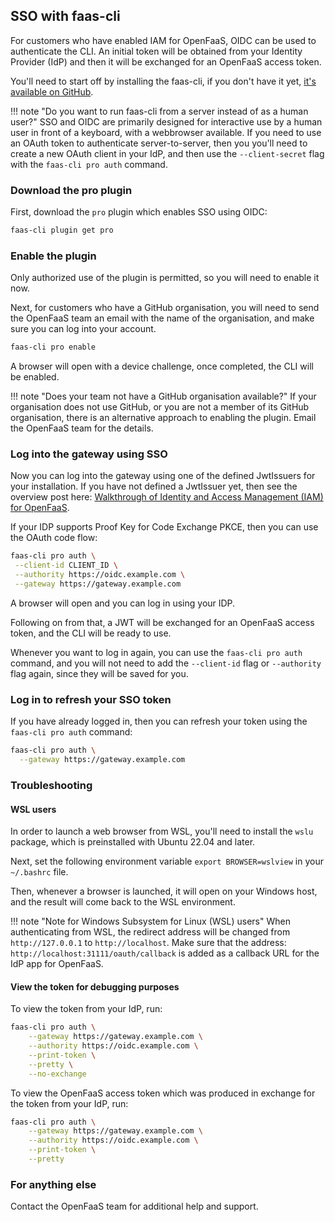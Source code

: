 ## SSO with faas-cli

For customers who have enabled IAM for OpenFaaS, OIDC can be used to authenticate the CLI. An initial token will be obtained from your Identity Provider (IdP) and then it will be exchanged for an OpenFaaS access token.

You'll need to start off by installing the faas-cli, if you don't have it yet, [it's available on GitHub](https://github.com/openfaas/faas-cli/releases).

!!! note "Do you want to run faas-cli from a server instead of as a human user?"
    SSO and OIDC are primarily designed for interactive use by a human user in front of a keyboard, with a webbrowser available. If you need to use an OAuth token to authenticate server-to-server, then you you'll need to create a new OAuth client in your IdP, and then use the `--client-secret` flag with the `faas-cli pro auth` command. 

### Download the pro plugin

First, download the `pro` plugin which enables SSO using OIDC:

```bash
faas-cli plugin get pro
```

### Enable the plugin

Only authorized use of the plugin is permitted, so you will need to enable it now.

Next, for customers who have a GitHub organisation, you will need to send the OpenFaaS team an email with the name of the organisation, and make sure you can log into your account.

```bash
faas-cli pro enable
```

A browser will open with a device challenge, once completed, the CLI will be enabled.

!!! note "Does your team not have a GitHub organisation available?"
    If your organisation does not use GitHub, or you are not a member of its GitHub organisation, there is an alternative approach to enabling the plugin. Email the OpenFaaS team for the details.

### Log into the gateway using SSO

Now you can log into the gateway using one of the defined JwtIssuers for your installation. If you have not defined a JwtIssuer yet, then see the overview post here: [Walkthrough of Identity and Access Management (IAM) for OpenFaaS](https://www.openfaas.com/blog/walkthrough-iam-for-openfaas/).

If your IDP supports Proof Key for Code Exchange PKCE, then you can use the OAuth code flow:

```bash
faas-cli pro auth \
 --client-id CLIENT_ID \
 --authority https://oidc.example.com \
 --gateway https://gateway.example.com
```

A browser will open and you can log in using your IDP.

Following on from that, a JWT will be exchanged for an OpenFaaS access token, and the CLI will be ready to use.

Whenever you want to log in again, you can use the `faas-cli pro auth` command, and you will not need to add the `--client-id` flag or `--authority` flag again, since they will be saved for you.

### Log in to refresh your SSO token

If you have already logged in, then you can refresh your token using the `faas-cli pro auth` command:

```bash
faas-cli pro auth \
  --gateway https://gateway.example.com
```

### Troubleshooting

#### WSL users

In order to launch a web browser from WSL, you'll need to install the `wslu` package, which is preinstalled with Ubuntu 22.04 and later.

Next, set the following environment variable `export BROWSER=wslview` in your `~/.bashrc` file.

Then, whenever a browser is launched, it will open on your Windows host, and the result will come back to the WSL environment.

!!! note "Note for Windows Subsystem for Linux (WSL) users"
        When authenticating from WSL, the redirect address will be changed from `http://127.0.0.1` to `http://localhost`. Make sure that the address: `http://localhost:31111/oauth/callback` is added as a callback URL for the IdP app for OpenFaaS.

#### View the token for debugging purposes

To view the token from your IdP, run:

```bash
faas-cli pro auth \
    --gateway https://gateway.example.com \
    --authority https://oidc.example.com \
    --print-token \
    --pretty \
    --no-exchange
```

To view the OpenFaaS access token which was produced in exchange for the token from your IdP, run:

```bash
faas-cli pro auth \
    --gateway https://gateway.example.com \
    --authority https://oidc.example.com \
    --print-token \
    --pretty
```

### For anything else

Contact the OpenFaaS team for additional help and support.
